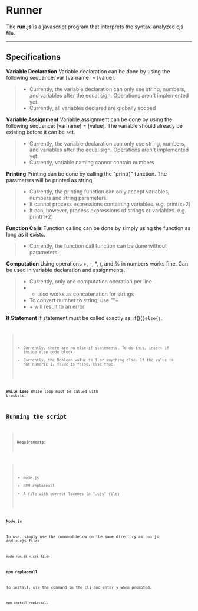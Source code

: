 Runner
===================

The **run.js** is a javascript program that interprets the syntax-analyzed cjs file.

----------

Specifications
-------------

**Variable Declaration**
Variable declaration can be done by using the following sequence: var [varname] = [value]. 
> * Currently, the variable declaration can only use string, numbers, and variables after the equal sign. Operations aren't implemented yet.
> * Currently, all variables declared are globally scoped

**Variable Assignment**
Variable assignment can be done by using the following sequence: [varname] = [value]. The variable should already be existing before it can be set.
> * Currently, the variable declaration can only use string, numbers, and variables after the equal sign. Operations aren't implemented yet.
> * Currently, variable naming cannot contain numbers

**Printing**
Printing can be done by calling the "print()" function. The parameters will be printed as string.
> * Currently, the printing function can only accept variables, numbers and string parameters.
> * It cannot process expressions containing variables. e.g. print(x+2)
> * It can, however, process expressions of strings or variables. e.g. print(1+2)

**Function Calls**
Function calling can be done by simply using the function as long as it exists.
> * Currently, the function call function can be done without parameters.

**Computation**
Using operations +, -, *, /, and % in numbers works fine. Can be used in variable declaration and assignments.
> * Currently, only one computation operation per line
> * + also works as concatenation for strings
> * To convert number to string, use ""+<number>
> * <number>+<string> will result to an error

**If Statement**
If statement must be called exactly as: if(<Expression>){<Code Block>}else{<Code Block>}.
> * Currently, there are no else-if statements. To do this, insert if inside else code block.
> * Currently, the Boolean value is 1 or anything else. If the value is not numeric 1, value is false, else true.

**While Loop**
While loop must be called with brackets.


Running the script
-------------

> **Requirements:**

> - Node.js
> - NPM replaceall
> - A file with correct lexemes (a ".cjs" file)

**Node.js**

To use, simply use the command below on the same directory as run.js and <.cjs file>.
```
node run.js <.cjs file>
```

**npm replaceall**

To install, use the command in the cli and enter y when prompted.
```
npm install replaceall
```